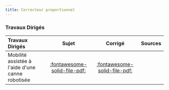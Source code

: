 ```yaml
---
title: Correcteur proportionnel 
---
```


### Travaux Dirigés 
 
| Travaux Dirigés | Sujet | Corrigé | Sources  | 
| :-------------- | :---: | :-----: | :------: | 
| Mobilité assistée à l'aide d'une canne robotisée | [:fontawesome-solid-file-pdf:](http://xpessoles-cpge.fr/pdf/Cy_03_01_TD_P_01_CanneRobotisee_Sujet.pdf) | [:fontawesome-solid-file-pdf:](http://xpessoles-cpge.fr/pdf/Cy_03_01_TD_P_01_CanneRobotisee_Corrige.pdf) | 


